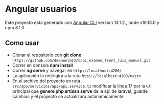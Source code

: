 # Angular usuarios

Este proyecto esta generado con [Angular CLI](https://github.com/angular/angular-cli) version 13.1.2., node v16.13.0 y npm 8.1.0

## Como usar
- Clonar el repositorio con  __git clone__ `https://github.com/dmanuelm23/capi_examen_front_luis_manuel.git`
- Correr en consola __npm install__
- Correr __ng serve__ y navegar en `http://localhost:4200/`
- La aplicación lo redirigira a la ruta `http://localhost:4200/users`
- En el archivo del proyecto en  ruta `src/app/servicios/api/api.service.ts` modificar la línea 17 por la url principal que __genere php artisan serve__ de la api de laravel,  guarde cambios y el proyecto se actualizara autonamicamente

